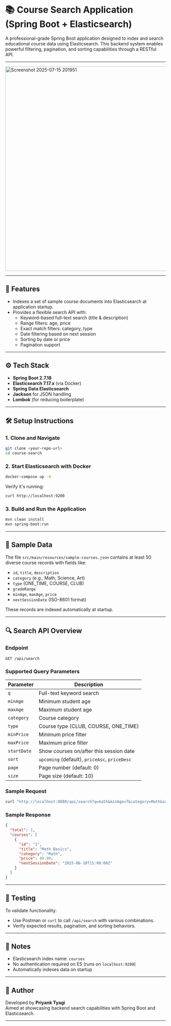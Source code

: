# 📚 Course Search Application (Spring Boot + Elasticsearch)

A professional-grade Spring Boot application designed to index and search educational course data using Elasticsearch. This backend system enables powerful filtering, pagination, and sorting capabilities through a RESTful API.

---
<img width="1327" height="642" alt="Screenshot 2025-07-15 201951" src="https://github.com/user-attachments/assets/35d48b6d-f751-4ee3-ad05-935d7192ed36" />

---
## 🚀 Features

- Indexes a set of sample course documents into Elasticsearch at application startup.
- Provides a flexible search API with:
  - Keyword-based full-text search (title & description)
  - Range filters: age, price
  - Exact match filters: category, type
  - Date filtering based on next session
  - Sorting by date or price
  - Pagination support

---

## ⚙️ Tech Stack

- **Spring Boot 2.7.18**
- **Elasticsearch 7.17.x** (via Docker)
- **Spring Data Elasticsearch**
- **Jackson** for JSON handling
- **Lombok** (for reducing boilerplate)

---

## 🛠️ Setup Instructions

### 1. Clone and Navigate

```bash
git clone <your-repo-url>
cd course-search
```

### 2. Start Elasticsearch with Docker

```bash
docker-compose up -d
```

Verify it's running:

```bash
curl http://localhost:9200
```

### 3. Build and Run the Application

```bash
mvn clean install
mvn spring-boot:run
```

---

## 📁 Sample Data

The file `src/main/resources/sample-courses.json` contains at least 50 diverse course records with fields like:

- `id`, `title`, `description`
- `category` (e.g., Math, Science, Art)
- `type` (ONE_TIME, COURSE, CLUB)
- `gradeRange`
- `minAge`, `maxAge`, `price`
- `nextSessionDate` (ISO-8601 format)

These records are indexed automatically at startup.

---

## 🔍 Search API Overview

### Endpoint

```
GET /api/search
```

### Supported Query Parameters

| Parameter     | Description                                 |
|---------------|---------------------------------------------|
| `q`           | Full-text keyword search                    |
| `minAge`      | Minimum student age                         |
| `maxAge`      | Maximum student age                         |
| `category`    | Course category                             |
| `type`        | Course type (CLUB, COURSE, ONE_TIME)        |
| `minPrice`    | Minimum price filter                        |
| `maxPrice`    | Maximum price filter                        |
| `startDate`   | Show courses on/after this session date     |
| `sort`        | `upcoming` (default), `priceAsc`, `priceDesc` |
| `page`        | Page number (default: 0)                    |
| `size`        | Page size (default: 10)                     |

### Sample Request

```bash
curl "http://localhost:8080/api/search?q=math&minAge=7&category=Math&sort=priceAsc&page=0&size=5"
```

### Sample Response

```json
{
  "total": 2,
  "courses": [
    {
      "id": "1",
      "title": "Math Basics",
      "category": "Math",
      "price": 49.99,
      "nextSessionDate": "2025-06-10T15:00:00Z"
    }
  ]
}
```

---

## 🧪 Testing

To validate functionality:

- Use Postman or `curl` to call `/api/search` with various combinations.
- Verify expected results, pagination, and sorting behaviors.

---

## 📌 Notes

- Elasticsearch index name: `courses`
- No authentication required on ES (runs on `localhost:9200`)
- Automatically indexes data on startup

---

## 👤 Author

Developed by **Priyank Tyagi**  
Aimed at showcasing backend search capabilities with Spring Boot and Elasticsearch.

---

